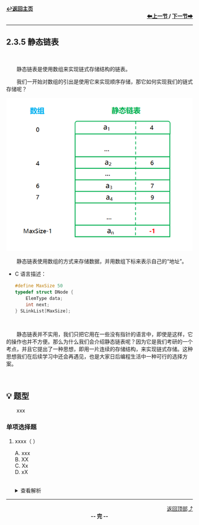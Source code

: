 <a name="top"></a>
<div align="left">
    <a href="/README.md"><b>↩返回主页</b></a>
</div>
<div align="right">
    <b>
    <a href="2.3.4%20循环链表.md">⬅上一节 </a>
    /
    <a href="2.3.6%20顺序表和链表的比较.md"> 下一节➡</a>
    </b>
</div>
<hr>

## 2.3.5 静态链表

<br>

&emsp;&emsp;静态链表是使用数组来实现链式存储结构的链表。

&emsp;&emsp;我们一开始对数组的引出是使用它来实现顺序存储，那它如何实现我们的链式存储呢？

<div align="center">
    <img src="/pics/2/2.3.5(1).png" width=600>
</div>

&emsp;&emsp;静态链表使用数组的方式来存储数据，并用数组下标来表示自己的“地址”。

+ C 语言描述：

    ```c
    #define MaxSize 50
    typedef struct DNode {
        ElemType data;
        int next;
    } SLinkList[MaxSize];
    ```

<br>

&emsp;&emsp;静态链表并不实用，我们只把它用在一些没有指针的语言中，即使是这样，它的操作也并不方便。那么为什么我们会介绍静态链表呢？因为它是我们考研的一个考点，并且它提出了一种思想，即用一片连续的存储结构，来实现链式存储。这种思想我们在后续学习中还会再遇见，也是大家日后编程生活中一种可行的选择方案。

<br>

## 💡 题型

&emsp;&emsp;xxx

### 单项选择题

1. xxxx（ ）

    A. xxx<br>
    B. XX<br>
    C. Xx<br>
    D. xX<br><br>
    <details>
    <summary>查看解析</summary>
    <p>答案：x</p>
    </details>

<hr>

<div align="right">
    <a href="#top">返回顶部⤴</a>
</div>

<div align="center">
    <b>-- 完 --</b>
</div>